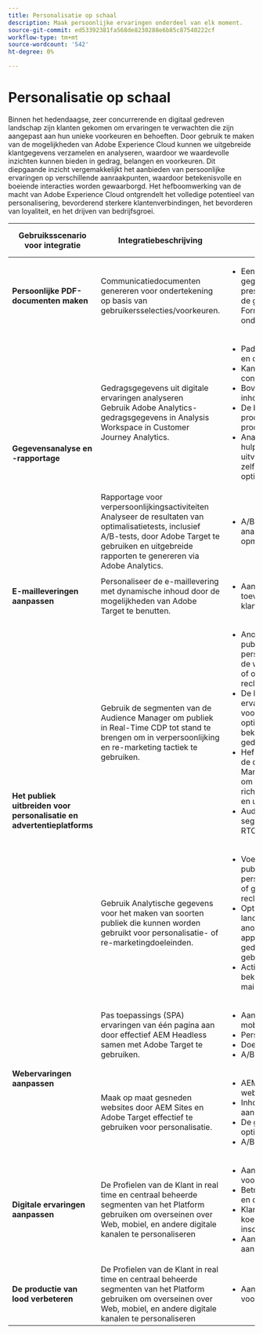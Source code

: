```yaml
---
title: Personalisatie op schaal
description: Maak persoonlijke ervaringen onderdeel van elk moment.
source-git-commit: ed53392381fa568de8230288e6b85c87540222cf
workflow-type: tm+mt
source-wordcount: '542'
ht-degree: 0%

---
```



# Personalisatie op schaal

Binnen het hedendaagse, zeer concurrerende en digitaal gedreven landschap zijn klanten gekomen om ervaringen te verwachten die zijn aangepast aan hun unieke voorkeuren en behoeften. Door gebruik te maken van de mogelijkheden van Adobe Experience Cloud kunnen we uitgebreide klantgegevens verzamelen en analyseren, waardoor we waardevolle inzichten kunnen bieden in gedrag, belangen en voorkeuren. Dit diepgaande inzicht vergemakkelijkt het aanbieden van persoonlijke ervaringen op verschillende aanraakpunten, waardoor betekenisvolle en boeiende interacties worden gewaarborgd. Het hefboomwerking van de macht van Adobe Experience Cloud ontgrendelt het volledige potentieel van personalisering, bevorderend sterkere klantenverbindingen, het bevorderen van loyaliteit, en het drijven van bedrijfsgroei.

<table>
  <thead>
    <tr>
      <th>Gebruiksscenario voor integratie</th>
      <th>Integratiebeschrijving</th>
      <th>Voorbeelden</th>
      <th>Experience Cloud-toepassingen</th>
    </tr>
  </thead>
  <tbody>
    <tr>
      <td><strong>Persoonlijke PDF-documenten maken</strong></td>
      <td>
        Communicatiedocumenten genereren voor ondertekening op basis van gebruikersselecties/voorkeuren.
      </td>
      <td>
        <ul>
          <li>
            Een dynamisch gegenereerde NDA presenteren op basis van de gegevens van een AEM Forms-verzending voor ondertekening
          </li>
        </ul>
      </td>
      <td>
        <a
          href="../integrations-between-applications/experience-manager/experience-manager-acrobat-sign.md"
          target="_blank"
          rel="noopener noreferrer"
          >AEM Forms en ondertekenen</a
        >
      </td>
    </tr>
    <tr>
      <td rowspan="2"><strong>Gegevensanalyse en -rapportage</strong></td>
      <td>
        Gedragsgegevens uit digitale ervaringen analyseren <br />Gebruik Adobe Analytics-gedragsgegevens in Analysis Workspace in Customer Journey Analytics.
      </td>
      <td>
        <ul>
          <li>Paden omzetten van boven en onder analyseren</li>
          <li>Kanaalbetrokkenheid en conversie analyseren</li>
          <li>Bovenste weergegeven inhoud begrijpen</li>
          <li>De beste productcategorieën en producten begrijpen</li>
          <li>
            Analyse van het hulpmiddelgebruik uitvoeren om zelfbedieningservaring te optimaliseren
          </li>
        </ul>
      </td>
      <td>
        <a
          href="../integrations-between-applications/analytics/analytics-customer-journey-analytics.md"
          target="_blank"
          rel="noopener noreferrer"
          >Analyse en Customer Journey Analytics</a
        >
      </td>
    </tr>
    <tr>
      <td>
        Rapportage voor verpersoonlijkingsactiviteiten<br />Analyseer de resultaten van optimalisatietests, inclusief A/B-tests, door Adobe Target te gebruiken en uitgebreide rapporten te genereren via Adobe Analytics.
      </td>
      <td>
        <ul>
          <li>A/B-testresultaten tonen in analyserapporten met opmaak</li>
        </ul>
      </td>
      <td>
        <a
          href="../integrations-between-applications/analytics/analytics-target.md"
          target="_blank"
          rel="noopener noreferrer"
          >Analyse en doel</a
        >
      </td>
    </tr>
    <tr>
      <td><strong>E-mailleveringen aanpassen</strong></td>
      <td>
        Personaliseer de e-maillevering met dynamische inhoud door de mogelijkheden van Adobe Target te benutten.
      </td>
      <td>
        <ul>
          <li>Aangepaste aanbiedingen toevoegen aan e-mails van klanten</li>
        </ul>
      </td>
      <td>
        <a
          href="../integrations-between-applications/campaign//campaign-target.md"
          target="_blank"
          rel="noopener noreferrer"
          >Campagne en doel</a
        >
      </td>
    </tr>
    <tr>
      <td rowspan="2">
        <strong>Het publiek uitbreiden voor personalisatie en advertentieplatforms</strong>
      </td>
      <td>
        Gebruik de segmenten van de Audience Manager om publiek in Real-Time CDP tot stand te brengen om in verpersoonlijking en re-marketing tactiek te gebruiken.
      </td>
      <td>
        <ul>
          <li>
            Anonieme digitale publieksgerichtheid en personalisatie uitvoeren op de website, de mobiele app of op ondersteunde reclamekanalen
          </li>
          <li>
            De landingspagina en de ervaringen met voorafgaande verificatie optimaliseren op basis van bekende apparaat- en gedragseigenschappen
          </li>
          <li>
            Hefboomwerking het van de derde Audience Manager gegevensnetwerk om uw publiek voor het richten verder te verfijnen en uit te breiden
          </li>
          <li>Audience Manager-segmenten delen met RTCDP</li>
        </ul>
      </td>
      <td>
        <a
          href="../integrations-between-applications/aam/aam-rtcdp.md"
          target="_blank"
          rel="noopener noreferrer"
          >Audience Manager en Real-time Customer Data Platform</a
        >
      </td>
    </tr>
    <tr>
      <td>
        Gebruik Analytische gegevens voor het maken van soorten publiek die kunnen worden gebruikt voor personalisatie- of re-marketingdoeleinden.
      </td>
      <td>
        <ul>
          <li>
            Voer digitale publieksgerichte en personalisatie op apparaten of gesteunde reclamekanalen uit.
          </li>
          <li>
            Optimaliseer bekende klant landende pagina's en anonieme ervaringen die op apparaat en gedragsattributen worden gebaseerd.
          </li>
          <li>Activeer het publiek naar bekende kanalen, zoals e-mail en SMS.</li>
        </ul>
      </td>
      <td>
        <a
          href="../integrations-between-applications/analytics/analytics-customer-journey-analytics.md"
          target="_blank"
          rel="noopener noreferrer"
          >Analytics en Real-time Customer Data Platform</a
        >
      </td>
    </tr>
    <tr>
      <td rowspan="2"><strong>Webervaringen aanpassen</strong></td>
      <td>
        Pas toepassings (SPA) ervaringen van één pagina aan door effectief AEM Headless samen met Adobe Target te gebruiken.
      </td>
      <td>
        <ul>
          <li>Aanpassing van SPA en mobiele apps</li>
          <li>Persoonlijke API-reacties.</li>
          <li>Doellevering van inhoud.</li>
          <li>A/B-testvariaties.</li>
        </ul>
      </td>
      <td>
        <a
          href="../integrations-between-applications/experience-manager/experience-manager-target.md"
          target="_blank"
          rel="noopener noreferrer"
          >Hoofdletters en doel AEM</a
        >
      </td>
    </tr>
    <tr>
      <td>
        Maak op maat gesneden websites door AEM Sites en Adobe Target effectief te gebruiken voor personalisatie.
      </td>
      <td>
        <ul>
          <li>AEM aanpassen van websites.</li>
          <li>Inhoud van websites aanpassen.</li>
          <li>De gebruikerservaring optimaliseren.</li>
          <li>A/B-testvariaties.</li>
        </ul>
      </td>
      <td>
        <a
          href="../integrations-between-applications/experience-manager/experience-manager-target.md"
          target="_blank"
          rel="noopener noreferrer"
          >AEM Sites en Target</a
        >
      </td>
    </tr>
    <tr>
      <td><strong>Digitale ervaringen aanpassen</strong></td>
      <td>
        De Profielen van de Klant in real time en centraal beheerde segmenten van het Platform gebruiken om overseinen over Web, mobiel, en andere digitale kanalen te personaliseren
      </td>
      <td>
        <ul>
          <li>Aanpassing van inhoud voor bekende bezoekers</li>
          <li>Betrouwbaarheidsverklaring en deelname vergroten</li>
          <li>Klanten met een risico op koeling identificeren en inschakelen</li>
          <li>Aanpassing in realtime aanbieding</li>
        </ul>
      </td>
      <td>
        <a
          href="../integrations-between-applications/rtcdp/rtcdp-target.md"
          target="_blank"
          rel="noopener noreferrer"
          >Real-time Customer Data Platform en Target</a
        >
      </td>
    </tr>
    <tr>
      <td><strong>De productie van lood verbeteren</strong></td>
      <td>
        De Profielen van de Klant in real time en centraal beheerde segmenten van het Platform gebruiken om overseinen over Web, mobiel, en andere digitale kanalen te personaliseren
      </td>
      <td>
        <ul>
          <li>Aanpassing van inhoud voor bekende bezoekers</li>
        </ul>
      </td>
      <td>
        <a
          href="../integrations-between-applications/rtcdp/rtcdp-target.md"
          target="_blank"
          rel="noopener noreferrer"
          >Real-time Customer Data Platform en Target</a
        >
      </td>
    </tr>
  </tbody>
</table>
